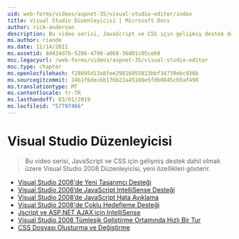```yaml
---
uid: web-forms/videos/aspnet-35/visual-studio-editor/index
title: Visual Studio Düzenleyicisi | Microsoft Docs
author: rick-anderson
description: Bu video serisi, JavaScript ve CSS için gelişmiş destek dahil olmak üzere Visual Studio 2008 Düzenleyicisi, yeni özellikleri gösterir.
ms.author: riande
ms.date: 11/14/2011
ms.assetid: 8d424d7b-5206-4790-a068-36d01c05ceb0
msc.legacyurl: /web-forms/videos/aspnet-35/visual-studio-editor
msc.type: chapter
ms.openlocfilehash: f28695d13a8fee29816955813bbf34739ebc936b
ms.sourcegitcommit: 24b1f6decbb17bb22a45166e5fdb0845c65af498
ms.translationtype: MT
ms.contentlocale: tr-TR
ms.lasthandoff: 03/01/2019
ms.locfileid: "57797466"
---
```

<a name="visual-studio-editor"></a>Visual Studio Düzenleyicisi
====================
> Bu video serisi, JavaScript ve CSS için gelişmiş destek dahil olmak üzere Visual Studio 2008 Düzenleyicisi, yeni özellikleri gösterir.


- [Visual Studio 2008'de Yeni Tasarımcı Desteği](new-designer-support-in-visual-studio-2008.md)
- [Visual Studio 2008’de JavaScript IntelliSense Desteği](javascript-intellisense-support-in-visual-studio-2008.md)
- [Visual Studio 2008’de JavaScript Hata Ayıklama](javascript-debugging-in-visual-studio-2008.md)
- [Visual Studio 2008'de Çoklu Hedefleme Desteği](multi-targeting-support-in-visual-studio-2008.md)
- [Jscript ve ASP.NET AJAX için IntelliSense](intellisense-for-jscript-and-aspnet-ajax.md)
- [Visual Studio 2008 Tümleşik Geliştirme Ortamında Hızlı Bir Tur](quick-tour-of-the-visual-studio-2008-integrated-development-environment.md)
- [CSS Dosyası Oluşturma ve Değiştirme](creating-and-modifying-a-css-file.md)
